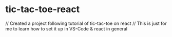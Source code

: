 # tic-tac-toe-react
// Created a project following tutorial of tic-tac-toe on react
// This is just for me to learn how to set it up in VS-Code & react in general